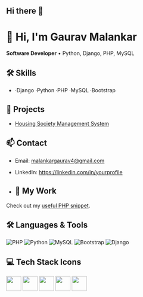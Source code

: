 ## Hi there 👋

<!--
**GauravUmeshMalankar/GauravUmeshMalankar** is a ✨ _special_ ✨ repository because its `README.md` (this file) appears on your GitHub profile.

Here are some ideas to get you started:

- 🔭 I’m currently working on ...
- 🌱 I’m currently learning ...
- 👯 I’m looking to collaborate on ...
- 🤔 I’m looking for help with ...
- 💬 Ask me about ...
- 📫 How to reach me: ...
- 😄 Pronouns: ...
- ⚡ Fun fact: ...
-->

# 👋 Hi, I'm Gaurav Malankar
**Software Developer** • Python, Django, PHP, MySQL 



## 🛠 Skills
- ·Django ·Python ·PHP ·MySQL ·Bootstrap

## 📂 Projects
- [Housing Society Management System](link)


## 📫 Contact
- Email: malankargaurav4@gmail.com
- LinkedIn: https://linkedin.com/in/yourprofile

- ## 📌 My Work
Check out my [useful PHP snippet](https://gist.github.com/gauravmalankar/abcd1234).

## 🛠 Languages & Tools
![PHP](https://img.shields.io/badge/PHP-777BB4?logo=php&logoColor=white)
![Python](https://img.shields.io/badge/Python-3776AB?logo=python&logoColor=white)
![MySQL](https://img.shields.io/badge/MySQL-4479A1?logo=mysql&logoColor=white)
![Bootstrap](https://img.shields.io/badge/Bootstrap-7952B3?logo=bootstrap&logoColor=white)
![Django](https://img.shields.io/badge/Django-092E20?logo=django&logoColor=white)

## 💻 Tech Stack Icons
<p align="left">
  <img src="https://cdn.jsdelivr.net/gh/devicons/devicon/icons/python/python-original.svg" width="40"/>
  <img src="https://cdn.jsdelivr.net/gh/devicons/devicon/icons/php/php-original.svg" width="40"/>
  <img src="https://cdn.jsdelivr.net/gh/devicons/devicon/icons/mysql/mysql-original.svg" width="40"/>
  <img src="https://cdn.jsdelivr.net/gh/devicons/devicon/icons/bootstrap/bootstrap-original.svg" width="40"/>
  <img src="https://cdn.jsdelivr.net/gh/devicons/devicon/icons/django/django-plain.svg" width="40"/>
</p>


